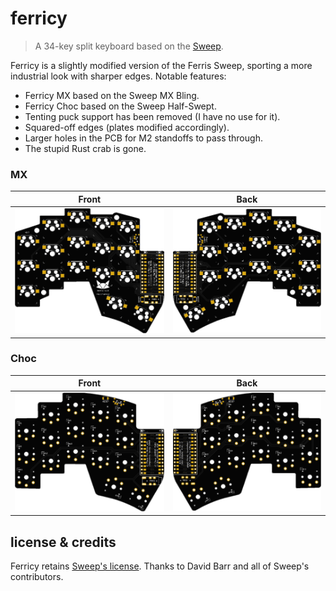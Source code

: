 # ferricy
> A 34-key split keyboard based on the [Sweep](https://github.com/davidphilipbarr/Sweep/).

Ferricy is a slightly modified version of the Ferris Sweep, sporting a
more industrial look with sharper edges. Notable features:

- Ferricy MX based on the Sweep MX Bling.
- Ferricy Choc based on the Sweep Half-Swept.
- Tenting puck support has been removed (I have no use for it).
- Squared-off edges (plates modified accordingly).
- Larger holes in the PCB for M2 standoffs to pass through.
- The stupid Rust crab is gone.

### MX

| Front | Back |
| :---: | :---: |
| ![front](/img/front_mx.png) | ![back](/img/back_mx.png) |

### Choc

| Front | Back |
| :---: | :---: |
| ![front](/img/front_choc.png) | ![back](/img/back_choc.png) |


## license & credits

Ferricy retains [Sweep's
license](https://github.com/davidphilipbarr/Sweep/blob/main/LICENSE).
Thanks to David Barr and all of Sweep's contributors.
